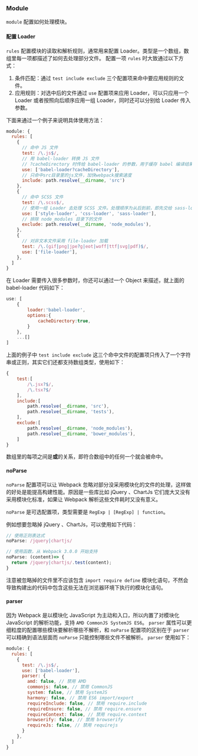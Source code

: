 ### Module
`module` 配置如何处理模块。


#### 配置 Loader
`rules` 配置模块的读取和解析规则，通常用来配置 Loader。类型是一个数组，数组里每一项都描述了如何去处理部分文件。
配置一项 `rules` 时大致通过以下方式：
1. 条件匹配：通过 `test include exclude` 三个配置项来命中要应用规则的文件。
2. 应用规则：对选中后的文件通过 `use` 配置项来应用 Loader，可以只应用一个 Loader 或者按照向后顺序应用一组 Loader，同时还可以分别给 Loader 传入参数。

下面来通过一个例子来说明具体使用方法：
```js
module: {
  rules: [
    {
      // 命中 JS 文件
      test: /\.js$/,
      // 用 babel-loader 转换 JS 文件
      // ?cacheDirectory 时传给 babel-loader 的参数，用于缓存 babel 编译结果加快重新编译速度
      use: ['babel-loader?cacheDirectory'],
      // 只命中src目录里的js文件，加快webpack搜索速度
      include: path.resolve(__dirname, 'src')
    },
    {
      // 命中 SCSS 文件
      test: /\.scss$/,
      // 使用一组 Loader 去处理 SCSS 文件。处理顺序为从后到前，即先交给 sass-loader 处理，再把结果交给 css-loader 最后再给 style-loader。
      use: ['style-loader', 'css-loader', 'sass-loader'],
      // 排除 node_modules 目录下的文件
      exclude: path.resolve(__dirname, 'node_modules'),
    },
    {
      // 对非文本文件采用 file-loader 加载
      test: /\.(gif|png|jpe?g|eot|woff|ttf|svg|pdf)$/,
      use: ['file-loader'],
    },
  ]
}
```

在 Loader 需要传入很多参数时，你还可以通过一个 Object 来描述，就上面的 babel-loader 代码如下：
```js
use: [
    {
        loader:'babel-loader',
        options:{
            cacheDirectory:true,
        }
    },
    ...[]
]
```

上面的例子中 `test include exclude` 这三个命中文件的配置项只传入了一个字符串或正则，其实它们还都支持数组类型，使用如下：
```js
{
    test:[
        /\.jsx?$/,
        /\.tsx?$/
    ],
    include:[
        path.resolve(__dirname, 'src'),
        path.resolve(__dirname, 'tests'),
    ],
    exclude:[
        path.resolve(__dirname, 'node_modules'),
        path.resolve(__dirname, 'bower_modules'),
    ]
}
```
数组里的每项之间是**或**的关系，即符合数组中的任何一个就会被命中。


#### noParse
`noParse` 配置项可以让 Webpack 忽略对部分没采用模块化的文件的处理，这样做的好处是能提高构建性能。原因是一些库比如 jQuery 、ChartJs 它们庞大又没有采用模块化标准，如果让 Webpack 解析这些文件耗时又没有意义。

`noParse` 是可选配置项，类型需要是 `RegExp | [RegExp] | function`。

例如想要忽略掉 jQuery 、ChartJs，可以使用如下代码：
```js
// 使用正则表达式
noParse: /jquery|chartjs/

// 使用函数，从 Webpack 3.0.0 开始支持
noParse: (content)=> {
  return /jquery|chartjs/.test(content);
}
``` 
注意被忽略掉的文件里不应该包含 `import require define` 模块化语句，不然会导致构建出的代码中包含这些无法在浏览器环境下执行的模块化语句。


#### parser
因为 Webpack 是以模块化 JavaScript 为主动和入口，所以内置了对模块化 JavaScript 的解析功能，支持 `AMD CommonJS SystemJS ES6`。
`parser` 属性可以更细粒度的配置哪些模块要解析哪些不解析，和 `noParse` 配置项的区别在于 `parser` 可以精确到语法层面而 `noParse` 只能控制哪些文件不被解析。
`parser` 使用如下：
```js
module: {
  rules: [
    {
      test: /\.js$/,
      use: ['babel-loader'],
      parser: {
        amd: false, // 禁用 AMD
        commonjs: false, // 禁用 CommonJS
        system: false, // 禁用 SystemJS
        harmony: false, // 禁用 ES6 import/export
        requireInclude: false, // 禁用 require.include
        requireEnsure: false, // 禁用 require.ensure
        requireContext: false, // 禁用 require.context
        browserify: false, // 禁用 browserify
        requireJs: false, // 禁用 requirejs
      }
    },
  ]
}
```